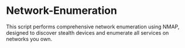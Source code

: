 # Network-Enumeration
This script performs comprehensive network enumeration using NMAP, designed to discover stealth devices and enumerate all services on networks you own.
